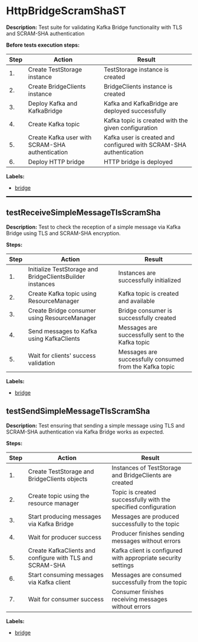 # HttpBridgeScramShaST

**Description:** Test suite for validating Kafka Bridge functionality with TLS and SCRAM-SHA authentication

**Before tests execution steps:**

| Step | Action | Result |
| - | - | - |
| 1. | Create TestStorage instance | TestStorage instance is created |
| 2. | Create BridgeClients instance | BridgeClients instance is created |
| 3. | Deploy Kafka and KafkaBridge | Kafka and KafkaBridge are deployed successfully |
| 4. | Create Kafka topic | Kafka topic is created with the given configuration |
| 5. | Create Kafka user with SCRAM-SHA authentication | Kafka user is created and configured with SCRAM-SHA authentication |
| 6. | Deploy HTTP bridge | HTTP bridge is deployed |

**Labels:**

* [bridge](labels/bridge.md)

<hr style="border:1px solid">

## testReceiveSimpleMessageTlsScramSha

**Description:** Test to check the reception of a simple message via Kafka Bridge using TLS and SCRAM-SHA encryption.

**Steps:**

| Step | Action | Result |
| - | - | - |
| 1. | Initialize TestStorage and BridgeClientsBuilder instances | Instances are successfully initialized |
| 2. | Create Kafka topic using ResourceManager | Kafka topic is created and available |
| 3. | Create Bridge consumer using ResourceManager | Bridge consumer is successfully created |
| 4. | Send messages to Kafka using KafkaClients | Messages are successfully sent to the Kafka topic |
| 5. | Wait for clients' success validation | Messages are successfully consumed from the Kafka topic |

**Labels:**

* [bridge](labels/bridge.md)


## testSendSimpleMessageTlsScramSha

**Description:** Test ensuring that sending a simple message using TLS and SCRAM-SHA authentication via Kafka Bridge works as expected.

**Steps:**

| Step | Action | Result |
| - | - | - |
| 1. | Create TestStorage and BridgeClients objects | Instances of TestStorage and BridgeClients are created |
| 2. | Create topic using the resource manager | Topic is created successfully with the specified configuration |
| 3. | Start producing messages via Kafka Bridge | Messages are produced successfully to the topic |
| 4. | Wait for producer success | Producer finishes sending messages without errors |
| 5. | Create KafkaClients and configure with TLS and SCRAM-SHA | Kafka client is configured with appropriate security settings |
| 6. | Start consuming messages via Kafka client | Messages are consumed successfully from the topic |
| 7. | Wait for consumer success | Consumer finishes receiving messages without errors |

**Labels:**

* [bridge](labels/bridge.md)

